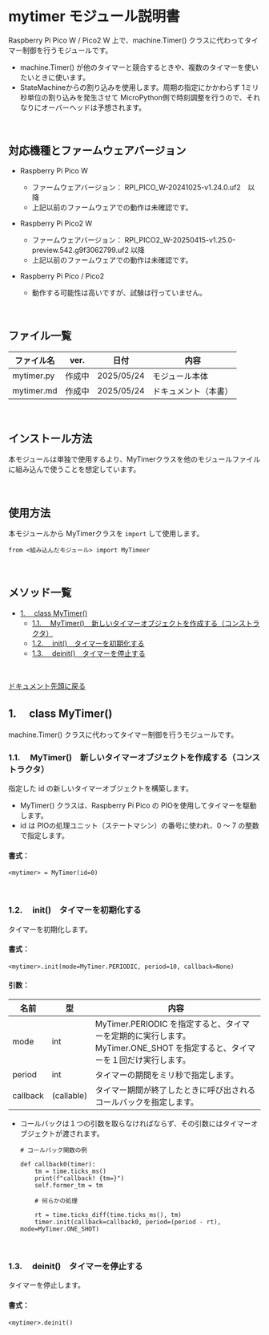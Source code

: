 <a id="document_top"></a>

# mytimer モジュール説明書　 <!-- omit in toc -->

Raspberry Pi Pico W / Pico2 W 上で、machine.Timer() クラスに代わってタイマー制御を行うモジュールです。

- machine.Timer() が他のタイマーと競合するときや、複数のタイマーを使いたいときに使います。
- StateMachineからの割り込みを使用します。周期の指定にかかわらず 1ミリ秒単位の割り込みを発生させて MicroPython側で時刻調整を行うので、それなりにオーバーヘッドは予想されます。

<br>

## 対応機種とファームウェアバージョン <!-- omit in toc -->

- Raspberry Pi Pico W
  - ファームウェアバージョン： RPI_PICO_W-20241025-v1.24.0.uf2　以降
  - 上記以前のファームウェアでの動作は未確認です。

- Raspberry Pi Pico2 W
  - ファームウェアバージョン： RPI_PICO2_W-20250415-v1.25.0-preview.542.g9f3062799.uf2 以降
  - 上記以前のファームウェアでの動作は未確認です。

- Raspberry Pi Pico / Pico2
  - 動作する可能性は高いですが、試験は行っていません。

<br>

## ファイル一覧 <!-- omit in toc -->

| ファイル名 | ver.   | 日付       | 内容                 |
| ---------- | ------ | ---------- | -------------------- |
| mytimer.py | 作成中 | 2025/05/24 | モジュール本体       |
| mytimer.md | 作成中 | 2025/05/24 | ドキュメント（本書） |

<br>

## インストール方法 <!-- omit in toc -->

本モジュールは単独で使用するより、MyTimerクラスを他のモジュールファイルに組み込んで使うことを想定しています。

<br>

## 使用方法 <!-- omit in toc -->

本モジュールから MyTimerクラスを `import` して使用します。

    from <組み込んだモジュール> import MyTimeer

<br>

<a id="method_list"></a>
## メソッド一覧 <!-- omit in toc -->

- [1. 　class MyTimer()](#1-class-mytimer)
  - [1.1. 　MyTimer()　新しいタイマーオブジェクトを作成する（コンストラクタ）](#11-mytimer新しいタイマーオブジェクトを作成するコンストラクタ)
  - [1.2. 　init()　タイマーを初期化する](#12-initタイマーを初期化する)
  - [1.3. 　deinit()　タイマーを停止する](#13-deinitタイマーを停止する)

<br>

[ドキュメント先頭に戻る](#document_top)

## 1. 　class MyTimer()

machine.Timer() クラスに代わってタイマー制御を行うモジュールです。

### 1.1. 　MyTimer()　新しいタイマーオブジェクトを作成する（コンストラクタ）

指定した id の新しいタイマーオブジェクトを構築します。

- MyTimer() クラスは、Raspberry Pi Pico の PIOを使用してタイマーを駆動します。
- id は PIOの処理ユニット（ステートマシン）の番号に使われ、0 ～ 7 の整数で指定します。

#### 書式： <!-- omit in toc -->

    <mytimer> = MyTimer(id=0)

<br>

### 1.2. 　init()　タイマーを初期化する

タイマーを初期化します。

#### 書式： <!-- omit in toc -->

    <mytimer>.init(mode=MyTimer.PERIODIC, period=10, callback=None)

#### 引数： <!-- omit in toc -->

| 名前     | 型         | 内容                                                   |
| -------- | ---------- | ----------------------------------------------------- |
| mode     | int        | MyTimer.PERIODIC を指定すると、タイマーを定期的に実行します。<br>MyTimer.ONE_SHOT を指定すると、タイマーを１回だけ実行します。 |
| period   | int        | タイマーの期間をミリ秒で指定します。                                                                                           |
| callback | (callable) | タイマー期間が終了したときに呼び出されるコールバックを指定します。                                                             |

- コールバックは１つの引数を取らなければならず、その引数にはタイマーオブジェクトが渡されます。

      # コールバック関数の例

      def callback0(timer):
          tm = time.ticks_ms()
          print(f"callback! {tm=}")
          self.former_tm = tm

          # 何らかの処理

          rt = time.ticks_diff(time.ticks_ms(), tm)
          timer.init(callback=callback0, period=(period - rt), mode=MyTimer.ONE_SHOT)

<br>

### 1.3. 　deinit()　タイマーを停止する

タイマーを停止します。

#### 書式： <!-- omit in toc -->

    <mytimer>.deinit()

<br>

